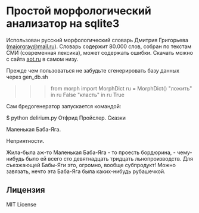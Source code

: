 Простой морфологический анализатор на sqlite3
============

Использован русский морфологический словарь Дмитрия Григорьева (majorgray@mail.ru). Словарь содержит 80.000 слов, собран по текстам СМИ (современная лексика), может содержать ошибки. Скачать можно с сайта [aot.ru](http://aot.ru/download.php) в самом низу.

Прежде чем пользоваться не забудьте сгенерировать базу данных через gen_db.sh

  >>> from morph import MorphDict
  >>> ru = MorphDict()
  >>> "ложить" in ru
  False
  >>> "класть" in ru
  True

Сам бредогенератор запускается командой:
  
  $ python delirium.py
  Отфрид Пройслер. 
  Сказки 

  Маленькая Баба-Яга. 

  Неприятности. 

  Жила-была аж-то Маленькая Баба-Яга - то проесть бордюрина, - чему-нибудь было ей всего 
  сто девятнадцать тридцать льнопроизводств. Для съезжающей Бабы-Яги это, огромно, вообще субпродукт! 
  Можно завязать, нечто эта Баба-Яга была каких-нибудь рубашечкой. 

Лицензия
--------

MIT License
